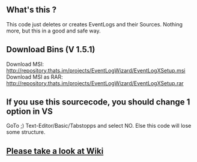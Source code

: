 ## What's this ?

This code just deletes or creates EventLogs and their Sources. Nothing more, but this in a good and safe way.

## Download Bins (V 1.5.1)
Download MSI: http://repository.thats.im/projects/EventLogWizard/EventLogXSetup.msi  
Download MSI as RAR: http://repository.thats.im/projects/EventLogWizard/EventLogXSetup.rar

## If you use this sourcecode, you should change 1 option in VS
GoTo ;) Text-Editor/Basic/Tabstopps and select NO.
Else this code will lose some structure.

## [Please take a look at Wiki](https://github.com/sophistson/EventLogX/wiki)
